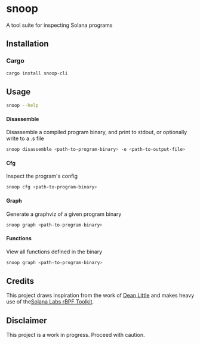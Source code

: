 # snoop

A tool suite for inspecting Solana programs

## Installation

### Cargo

```bash
cargo install snoop-cli
```

## Usage

```bash
snoop --help
```

#### Disassemble

Disassemble a compiled program binary, and print to stdout, or optionally write to a .s file

```bash
snoop disassemble <path-to-program-binary> -o <path-to-output-file>
```

#### Cfg

Inspect the program's config

```bash
snoop cfg <path-to-program-binary>
```

#### Graph

Generate a graphviz of a given program binary

```bash
snoop graph <path-to-program-binary>
```

#### Functions

View all functions defined in the binary

```bash
snoop graph <path-to-program-binary>
```

## Credits

This project draws inspiration from the work of [Dean Little](https://github.com/deanmlittle) and makes heavy use of the[Solana Labs rBPF Toolkit](https://github.com/solana-labs/rbpf).

## Disclaimer

This project is a work in progress. Proceed with caution.
